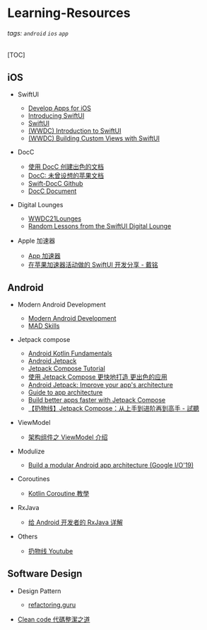 # Learning-Resources

###### tags: `android` `ios` `app`

[TOC]

## iOS

- SwiftUI

  - [Develop Apps for iOS](https://developer.apple.com/tutorials/app-dev-training)
  - [Introducing SwiftUI](https://developer.apple.com/tutorials/swiftui)
  - [SwiftUI](https://developer.apple.com/xcode/swiftui/)
  - [(WWDC) Introduction to SwiftUI](https://developer.apple.com/videos/play/wwdc2020/10119/)
  - [(WWDC) Building Custom Views with SwiftUI](https://developer.apple.com/videos/play/wwdc2019/237)

- DocC
  - [使用 DocC 创建出色的文档](https://developer.apple.com/cn/news/?id=xa4ak3qr)
  - [DocC: 未曾设想的苹果文档](https://mp.weixin.qq.com/s/pft_R47ZDGjYz0vaIxsThw)
  - [Swift-DocC Github](https://github.com/apple/swift-docc)
  - [DocC Document](https://developer.apple.com/documentation/docc)
- Digital Lounges

  - [WWDC21Lounges](https://roblack.github.io/WWDC21Lounges/)
  - [Random Lessons from the SwiftUI Digital Lounge](https://swiftui-lab.com/random-lessons/)

- Apple 加速器
  - [App 加速器](https://developer.apple.com/cn/accelerator/)
  - [在苹果加速器活动做的 SwiftUI 开发分享 - 戴铭](https://ming1016.github.io/2022/03/25/develop-with-swiftui/#/macOS-%E5%A4%9A%E6%A0%8F)

## Android

- Modern Android Development

  - [Modern Android Development](https://developer.android.com/modern-android-development)
  - [MAD Skills](https://www.youtube.com/c/AndroidDevelopers/playlists?view=50&sort=dd&shelf_id=2)

- Jetpack compose

  - [Android Kotlin Fundamentals ](https://developer.android.com/courses/kotlin-android-fundamentals/overview)
  - [Android Jetpack](https://developer.android.com/jetpack)
  - [Jetpack Compose Tutorial](https://developer.android.com/jetpack/compose/tutorial)
  - [使用 Jetpack Compose 更快地打造
    更出色的应用](https://developer.android.google.cn/jetpack/compose?hl=zh-cn)
  - [Android Jetpack: Improve your app's architecture](https://www.youtube.com/watch?v=7p22cSzniBM&ab_channel=AndroidDevelopers)
  - [Guide to app architecture](https://developer.android.google.cn/jetpack/guide)
  - [Build better apps faster with
    Jetpack Compose](https://developer.android.com/jetpack/compose)
  - [【扔物线】Jetpack Compose：从上手到进阶再到高手 - 試聽](https://ke.qq.com/course/3292756)

- ViewModel

  - [架构组件之 ViewModel 介绍](https://www.youtube.com/watch?v=mpO-aEXhX78&ab_channel=GoogleDevelopersforChineselanguage)

- Modulize

  - [Build a modular Android app architecture (Google I/O'19)](https://www.youtube.com/watch?v=PZBg5DIzNww&ab_channel=AndroidDevelopers)

- Coroutines

  - [Kotlin Coroutine 教學](https://waynestalk.com/kotlin-coroutine-tutorial/)

- RxJava

  - [给 Android 开发者的 RxJava 详解](http://104.128.233.4/archives/17576.html)

- Others
  - [扔物线 Youtube](https://www.youtube.com/c/KaiZhurengwuxian/videos)

## Software Design

- Design Pattern

  - [refactoring.guru](https://refactoring.guru/refactoring)

- [Clean code 代碼整潔之道](https://awesome-programming-books.github.io/clean-code/%E4%BB%A3%E7%A0%81%E6%95%B4%E6%B4%81%E4%B9%8B%E9%81%93.pdf)

